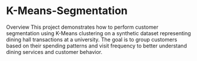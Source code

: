 # K-Means-Segmentation

Overview
This project demonstrates how to perform customer segmentation using K-Means clustering on a synthetic dataset representing dining hall transactions at a university. The goal is to group customers based on their spending patterns and visit frequency to better understand dining services and customer behavior.
